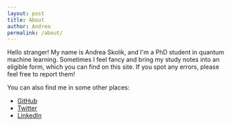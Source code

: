```yaml
---
layout: post
title: About
author: Andrea
permalink: /about/
---
```


Hello stranger! My name is Andrea Skolik, and I'm a PhD student in quantum machine learning. Sometimes I feel fancy and bring my study notes into an eligible form, which you can find on this site. If you spot any errors, please feel free to report them!

You can also find me in some other places:

- [GitHub][github]
- [Twitter][twitter]
- [LinkedIn][linkedin]


[github]: https://github.com/askolik/
[twitter]: https://twitter.com/askolik8
[linkedin]: https://www.linkedin.com/in/andrea-skolik-b64a3215a/
